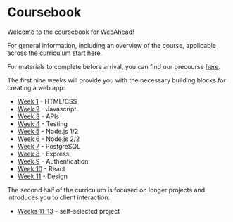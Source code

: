 # Coursebook

Welcome to the coursebook for WebAhead!

For general information, including an overview of the course, applicable across the curriculum [start here](general/README.md).

For materials to complete before arrival, you can find our precourse [here](precourse/README.md).

The first nine weeks will provide you with the necessary building blocks for creating a web app:
* [Week 1](week-1/README.md)  - HTML/CSS
* [Week 2](week-2/README.md)  - Javascript
* [Week 3](week-3/README.md)  - APIs
* [Week 4](week-4/README.md)  - Testing
* [Week 5](week-5/README.md)  - Node.js 1/2
* [Week 6](week-6/README.md)  - Node.js 2/2
* [Week 7](week-7/README.md)  - PostgreSQL
* [Week 8](week-8/README.md)  - Express
* [Week 9](week-9/README.md)  - Authentication
* [Week 10](https://github.com/foundersandcoders/react-week)  - React
* [Week 11](https://github.com/WebAhead/design-week) - Design

The second half of the curriculum is focused on longer projects and introduces you to client interaction:
+ [Weeks 11-13](./weeks-11-13) - self-selected project
